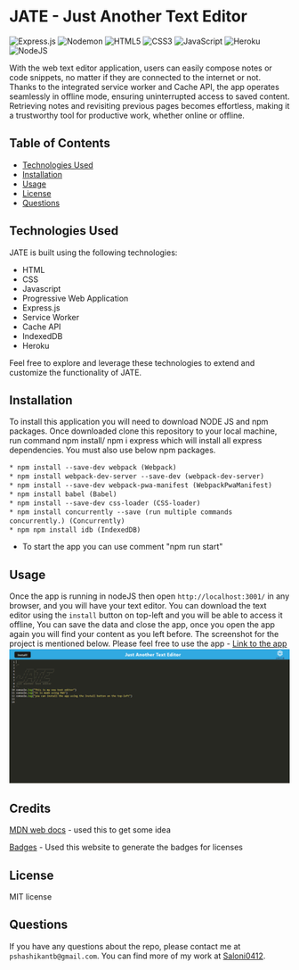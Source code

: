 # JATE - Just Another Text Editor

![Express.js](https://img.shields.io/badge/express.js-%23404d59.svg?style=for-the-badge&logo=express&logoColor=%2361DAFB) ![Nodemon](https://img.shields.io/badge/NODEMON-%23323330.svg?style=for-the-badge&logo=nodemon&logoColor=%BBDEAD) ![HTML5](https://img.shields.io/badge/html5-%23E34F26.svg?style=for-the-badge&logo=html5&logoColor=white) ![CSS3](https://img.shields.io/badge/css3-%231572B6.svg?style=for-the-badge&logo=css3&logoColor=white) ![JavaScript](https://img.shields.io/badge/javascript-%23323330.svg?style=for-the-badge&logo=javascript&logoColor=%23F7DF1E) ![Heroku](https://img.shields.io/badge/heroku-%23430098.svg?style=for-the-badge&logo=heroku&logoColor=white) ![NodeJS](https://img.shields.io/badge/node.js-6DA55F?style=for-the-badge&logo=node.js&logoColor=white)


With the web text editor application, users can easily compose notes or code snippets, no matter if they are connected to the internet or not. Thanks to the integrated service worker and Cache API, the app operates seamlessly in offline mode, ensuring uninterrupted access to saved content. Retrieving notes and revisiting previous pages becomes effortless, making it a trustworthy tool for productive work, whether online or offline.

## Table of Contents

- [Technologies Used](#technologies-used)
- [Installation](#installation)
- [Usage](#usage)
- [License](#license)
- [Questions](#questions)

## Technologies Used

JATE is built using the following technologies:

- HTML
- CSS
- Javascript
- Progressive Web Application
- Express.js
- Service Worker
- Cache API
- IndexedDB 
- Heroku

Feel free to explore and leverage these technologies to extend and customize the functionality of JATE.


## Installation

To install this application you will need to download NODE JS and npm packages. Once downloaded clone this repository to your local machine, run command npm install/ npm i express which will install all express dependencies. You must also use below npm packages.
  
``` * npm install express (express.js)
* npm install --save-dev webpack (Webpack)
* npm install webpack-dev-server --save-dev (webpack-dev-server)
* npm install --save-dev webpack-pwa-manifest (WebpackPwaManifest)
* npm install babel (Babel)
* npm install --save-dev css-loader (CSS-loader)
* npm install concurrently --save (run multiple commands concurrently.) (Concurrently)
* npm npm install idb (IndexedDB)
``` 
- To start the app you can use comment "npm run start"


## Usage

Once the app is running in nodeJS then open ``http://localhost:3001/`` in any browser, and you will have your text editor. You can download the text editor using the ``install`` button on top-left and you will be able to access it offline, You can save the data and close the app, once you open the app again you will find your content as you left before. The screenshot for the project is mentioned below. Please feel free to use the app - <a href="https://ancient-eyrie-56589-14193d3f402a.herokuapp.com/" target="_blank">Link to the app</a>
![Photo of the project](./client/src/css/asset/Screenshot%202023-07-23%20201539.png)



## Credits

[MDN web docs](https://developer.mozilla.org/en-US/docs/Web/Progressive_web_apps) - used this to get some idea 

[Badges](https://github.com/Ileriayo/markdown-badges/blob/master/README.md#badges) - Used this website to generate the badges for licenses

## License

MIT license

## Questions

If you have any questions about the repo, please contact me at ``pshashikantb@gmail.com``. You can find more of my work at [Saloni0412](https://github.com/Saloni0412/).

